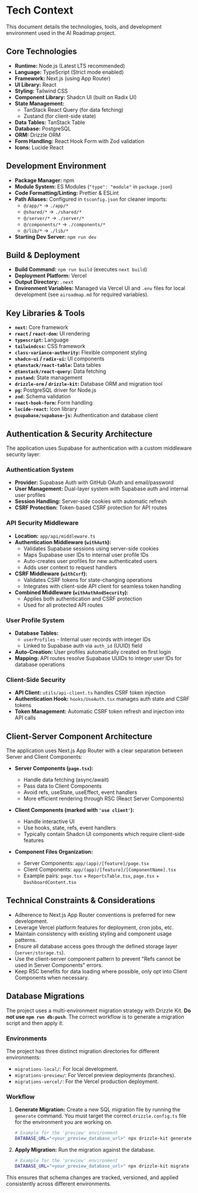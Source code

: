 # Tech Context

This document details the technologies, tools, and development environment used in the AI Roadmap project.

## Core Technologies

*   **Runtime:** Node.js (Latest LTS recommended)
*   **Language:** TypeScript (Strict mode enabled)
*   **Framework:** Next.js (using App Router)
*   **UI Library:** React
*   **Styling:** Tailwind CSS
*   **Component Library:** Shadcn UI (built on Radix UI)
*   **State Management:**
    *   TanStack React Query (for data fetching)
    *   Zustand (for client-side state)
*   **Data Tables:** TanStack Table
*   **Database:** PostgreSQL
*   **ORM:** Drizzle ORM
*   **Form Handling:** React Hook Form with Zod validation
*   **Icons:** Lucide React

## Development Environment

*   **Package Manager:** npm
*   **Module System:** ES Modules (`"type": "module"` in `package.json`)
*   **Code Formatting/Linting:** Prettier & ESLint
*   **Path Aliases:** Configured in `tsconfig.json` for cleaner imports:
    *   `@/app/*` -> `./app/*`
    *   `@shared/*` -> `./shared/*`
    *   `@/server/*` -> `./server/*`
    *   `@/components/*` -> `./components/*`
    *   `@/lib/*` -> `./lib/*`
*   **Starting Dev Server:** `npm run dev`

## Build & Deployment

*   **Build Command:** `npm run build` (executes `next build`)
*   **Deployment Platform:** Vercel
*   **Output Directory:** `.next`
*   **Environment Variables:** Managed via Vercel UI and `.env` files for local development (see `airoadmap.md` for required variables).

## Key Libraries & Tools

*   **`next`:** Core framework
*   **`react` / `react-dom`:** UI rendering
*   **`typescript`:** Language
*   **`tailwindcss`:** CSS framework
*   **`class-variance-authority`:** Flexible component styling
*   **`shadcn-ui` / `radix-ui`:** UI components
*   **`@tanstack/react-table`:** Data tables
*   **`@tanstack/react-query`:** Data fetching
*   **`zustand`:** State management
*   **`drizzle-orm` / `drizzle-kit`:** Database ORM and migration tool
*   **`pg`:** PostgreSQL driver for Node.js
*   **`zod`:** Schema validation
*   **`react-hook-form`:** Form handling
*   **`lucide-react`:** Icon library
*   **`@supabase/supabase-js`:** Authentication and database client

## Authentication & Security Architecture

The application uses Supabase for authentication with a custom middleware security layer:

### Authentication System
*   **Provider:** Supabase Auth with GitHub OAuth and email/password
*   **User Management:** Dual-layer system with Supabase auth and internal user profiles
*   **Session Handling:** Server-side cookies with automatic refresh
*   **CSRF Protection:** Token-based CSRF protection for API routes

### API Security Middleware
*   **Location:** `app/api/middleware.ts`
*   **Authentication Middleware (`withAuth`):**
    - Validates Supabase sessions using server-side cookies
    - Maps Supabase user IDs to internal user profile IDs
    - Auto-creates user profiles for new authenticated users
    - Adds user context to request handlers
*   **CSRF Middleware (`withCsrf`):**
    - Validates CSRF tokens for state-changing operations
    - Integrates with client-side API client for seamless token handling
*   **Combined Middleware (`withAuthAndSecurity`):**
    - Applies both authentication and CSRF protection
    - Used for all protected API routes

### User Profile System
*   **Database Tables:** 
    - `userProfiles` - Internal user records with integer IDs
    - Linked to Supabase auth via `auth_id` (UUID) field
*   **Auto-Creation:** User profiles automatically created on first login
*   **Mapping:** API routes resolve Supabase UUIDs to integer user IDs for database operations

### Client-Side Security
*   **API Client:** `utils/api-client.ts` handles CSRF token injection
*   **Authentication Hook:** `hooks/UseAuth.tsx` manages auth state and CSRF tokens
*   **Token Management:** Automatic CSRF token refresh and injection into API calls

## Client-Server Component Architecture

The application uses Next.js App Router with a clear separation between Server and Client Components:

*   **Server Components (`page.tsx`):**
    *   Handle data fetching (async/await)
    *   Pass data to Client Components
    *   Avoid refs, useState, useEffect, event handlers
    *   More efficient rendering through RSC (React Server Components)

*   **Client Components (marked with `'use client'`):**
    *   Handle interactive UI
    *   Use hooks, state, refs, event handlers
    *   Typically contain Shadcn UI components which require client-side features

*   **Component Files Organization:**
    *   Server Components: `app/(app)/[feature]/page.tsx`
    *   Client Components: `app/(app)/[feature]/[ComponentName].tsx`
    *   Example pairs: `page.tsx` + `ReportsTable.tsx`, `page.tsx` + `DashboardContent.tsx`

## Technical Constraints & Considerations

*   Adherence to Next.js App Router conventions is preferred for new development.
*   Leverage Vercel platform features for deployment, cron jobs, etc.
*   Maintain consistency with existing styling and component usage patterns.
*   Ensure all database access goes through the defined storage layer (`server/storage.ts`).
*   Use the client-server component pattern to prevent "Refs cannot be used in Server Components" errors.
*   Keep RSC benefits for data loading where possible, only opt into Client Components when necessary.

## Database Migrations

The project uses a multi-environment migration strategy with Drizzle Kit. **Do not use `npm run db:push`**. The correct workflow is to generate a migration script and then apply it.

### Environments
The project has three distinct migration directories for different environments:
-   `migrations-local/`: For local development.
-   `migrations-preview/`: For Vercel preview deployments (branches).
-   `migrations-vercel/`: For the Vercel production deployment.

### Workflow
1.  **Generate Migration:** Create a new SQL migration file by running the `generate` command. You must target the correct `drizzle.config.ts` file for the environment you are working on.
    ```bash
    # Example for the 'preview' environment
    DATABASE_URL="<your_preview_database_url>" npx drizzle-kit generate --config drizzle.config.ts
    ```
2.  **Apply Migration:** Run the migration against the database.
    ```bash
    # Example for the 'preview' environment
    DATABASE_URL="<your_preview_database_url>" npx drizzle-kit migrate --config drizzle.config.ts
    ```
This ensures that schema changes are tracked, versioned, and applied consistently across different environments. 